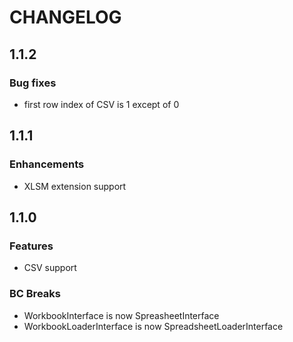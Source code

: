 # CHANGELOG

## 1.1.2

### Bug fixes

 * first row index of CSV is 1 except of 0

## 1.1.1

### Enhancements

* XLSM extension support

## 1.1.0

### Features

* CSV support

### BC Breaks

* WorkbookInterface is now SpreasheetInterface
* WorkbookLoaderInterface is now SpreadsheetLoaderInterface


